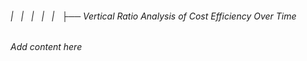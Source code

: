 ###### |   |   |   |   |   ├── Vertical Ratio Analysis of Cost Efficiency Over Time

*Add content here*